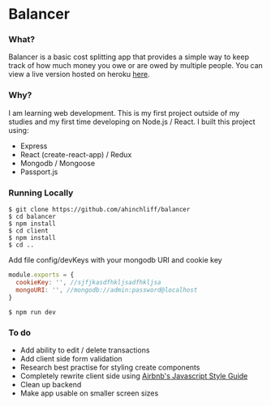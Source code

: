 # Balancer

### What?
Balancer is a basic cost splitting app that provides a simple way to keep track of how much money you owe or are owed by multiple people. You can view a live version hosted on heroku [here](https://sheltered-fjord-31940.herokuapp.com/).

### Why?
I am learning web development. This is my first project outside of my studies and my first time developing on Node.js / React. I built this project using:
- Express
- React (create-react-app) / Redux
- Mongodb / Mongoose
- Passport.js

### Running Locally
```
$ git clone https://github.com/ahinchliff/balancer
$ cd balancer
$ npm install
$ cd client
$ npm install
$ cd ..
```

Add file config/devKeys with your mongodb URI and cookie key
```javascript
module.exports = {
  cookieKey: '', //sjfjkasdfhkljsadfhkljsa
  mongoURI: '', //mongodb://admin:password@localhost
}
```
```
$ npm run dev
```

### To do
- Add ability to edit / delete transactions
- Add client side form validation
- Research best practise for styling create components
- Completely rewrite client side using [Airbnb's Javascript Style Guide](https://github.com/airbnb/javascript)
- Clean up backend
- Make app usable on smaller screen sizes



